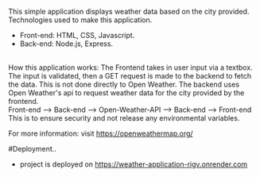 This simple application displays weather data based on the city provided.
Technologies used to make this application.

+ Front-end: HTML, CSS, Javascript.
+ Back-end: Node.js, Express. 
<br/>
How this application works:
The Frontend takes in user input via a textbox. The input is validated, then a GET request is made to the backend to fetch the data. This is not done directly to Open Weather. The backend uses Open Weather's api to request weather data for the city provided by the frontend.
<br/> Front-end --> Back-end --> Open-Weather-API --> Back-end --> Front-end 
<br/>This is to ensure security and not release any environmental variables.


For more information: visit https://openweathermap.org/

#Deployment..
+ project is deployed on https://weather-application-rigv.onrender.com
